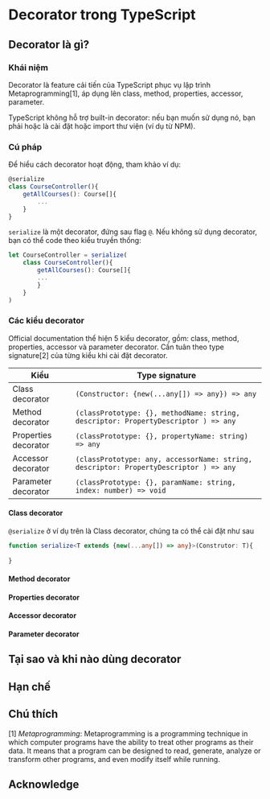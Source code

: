 # Decorator trong TypeScript

## Decorator là gì?

### Khái niệm

Decorator là feature cải tiến của TypeScript phục vụ lập trình Metaprogramming[1], áp dụng lên class, method, properties, accessor, parameter.

TypeScript không hỗ trợ built-in decorator: nếu bạn muốn sử dụng nó, bạn phải hoặc là cài đặt hoặc import thư viện (ví dụ từ NPM).

### Cú pháp

Để hiểu cách decorator hoạt động, tham khảo ví dụ:

```ts
@serialize
class CourseController(){
    getAllCourses(): Course[]{
        ...
    }
}
```

`serialize` là một decorator, đứng sau flag `@`. Nếu không sử dụng decorator, bạn có thể code theo kiểu truyền thống:

```ts
let CourseController = serialize(
    class CourseController(){
        getAllCourses(): Course[]{
        ...
        }
    }
)
```
### Các kiểu decorator
Official documentation thể hiện 5 kiểu decorator, gồm: class, method, properties, accessor và parameter decorator. 
Cần tuân theo type signature[2] của từng kiểu khi cài đặt decorator.

Kiểu | Type signature
-----|---------------
Class decorator | `(Constructor: {new(...any[]) => any}) => any`
Method decorator | `(classPrototype: {}, methodName: string, descriptor: PropertyDescriptor ) => any`
Properties decorator | `(classPrototype: {}, propertyName: string) => any`
Accessor decorator | `(classPrototype: any, accessorName: string, descriptor: PropertyDescriptor ) => any`
Parameter decorator |  `(classPrototype: {}, paramName: string, index: number) => void`


#### Class decorator
`@serialize` ở ví dụ trên là Class decorator, chúng ta có thể cài đặt như sau
```ts
function serialize<T extends {new(...any[]) => any}>(Construtor: T){
    
}
```
#### Method decorator
#### Properties decorator
#### Accessor decorator
#### Parameter decorator
## Tại sao và khi nào dùng decorator

## Hạn chế


## Chú thích
[1] _Metaprogramming_:  Metaprogramming is a programming technique in which computer programs have the ability to treat other programs as their data. It means that a program can be designed to read, generate, analyze or transform other programs, and even modify itself while running.
## Acknowledge
